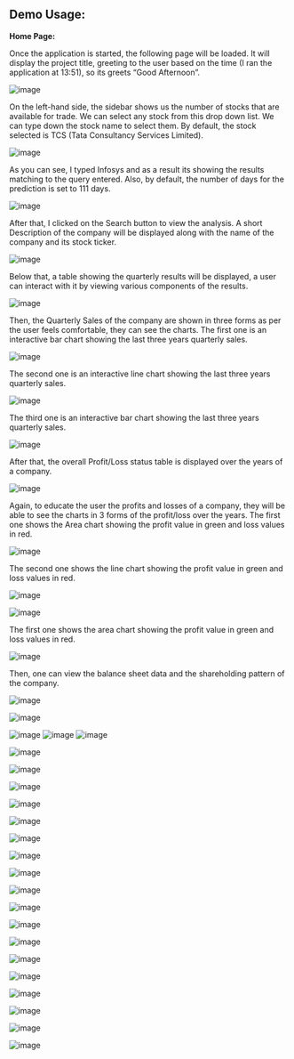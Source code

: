 ## Demo Usage:

**Home Page:**

Once the application is started, the following page will be loaded. It will display the project title, greeting to the user based on the time (I ran the application at 13:51), so its greets “Good Afternoon”.

![image](https://github.com/RahulRoy-rsp/ASMA-A-Stock-Market-Analyser/assets/91940155/0f5e16e0-eee9-4d34-93d9-dbb1cc7b886d)

On the left-hand side, the sidebar shows us the number of stocks that are available for trade. We can select any stock from this drop down list. We can type down the stock name to select them. By default, the stock selected is TCS (Tata Consultancy Services Limited).

![image](https://github.com/RahulRoy-rsp/ASMA-A-Stock-Market-Analyser/assets/91940155/33f299e9-601f-4735-930d-e15cdb9ddd30)

As you can see, I typed Infosys and as a result its showing the results matching to the query entered. Also, by default, the number of days for the prediction is set to 111 days.

![image](https://github.com/RahulRoy-rsp/ASMA-A-Stock-Market-Analyser/assets/91940155/9dc38b5b-1ad5-418a-9425-06392fd379c4)

After that, I clicked on the Search button to view the analysis.
A short Description of the company will be displayed along with the name of the company and its stock ticker.

![image](https://github.com/RahulRoy-rsp/ASMA-A-Stock-Market-Analyser/assets/91940155/9ea428d7-6e2e-4fde-8536-da4ce2bbc924)

Below that, a table showing the quarterly results will be displayed, a user can interact with it by viewing various components of the results.

![image](https://github.com/RahulRoy-rsp/ASMA-A-Stock-Market-Analyser/assets/91940155/20f2a7c3-5727-4984-b3d4-a8140ec5c38a)

Then, the Quarterly Sales of the company are shown in three forms as per the user feels comfortable, they can see the charts.
The first one is an interactive bar chart showing the last three years quarterly sales.

![image](https://github.com/RahulRoy-rsp/ASMA-A-Stock-Market-Analyser/assets/91940155/bae7eda2-3092-46fd-b05f-21bcf7e9d9db)

The second one is an interactive line chart showing the last three years quarterly sales.

![image](https://github.com/RahulRoy-rsp/ASMA-A-Stock-Market-Analyser/assets/91940155/89f1e51e-0bba-4592-a0e6-4a18ec8007a8)

The third one is an interactive bar chart showing the last three years quarterly sales.

![image](https://github.com/RahulRoy-rsp/ASMA-A-Stock-Market-Analyser/assets/91940155/daba5ef8-0d6f-49a7-ab52-c1f2143f3903)

After that, the overall Profit/Loss status table is displayed over the years of a company.

![image](https://github.com/RahulRoy-rsp/ASMA-A-Stock-Market-Analyser/assets/91940155/a0c30a62-3fa0-4fa9-95e4-c7534ed1aa9f)

Again, to educate the user the profits and losses of a company, they will be able to see the charts in 3 forms of the profit/loss over the years.
The first one shows the Area chart showing the profit value in green and loss values in red.

![image](https://github.com/RahulRoy-rsp/ASMA-A-Stock-Market-Analyser/assets/91940155/15ffff94-4548-4a5b-8179-7c6c88e1b028)

The second one shows the line chart showing the profit value in green and loss values in red.

![image](https://github.com/RahulRoy-rsp/ASMA-A-Stock-Market-Analyser/assets/91940155/af78a9b3-6a6e-44eb-b4cf-7376920c248b)


![image](https://github.com/RahulRoy-rsp/ASMA-A-Stock-Market-Analyser/assets/91940155/0fe51b3b-4317-433b-91d2-c495c8f32d2f)

The first one shows the area chart showing the profit value in green and loss values in red.

![image](https://github.com/RahulRoy-rsp/ASMA-A-Stock-Market-Analyser/assets/91940155/37eb86f4-d4b5-42d8-8284-468cd74e9b65)

Then, one can view the balance sheet data and the shareholding pattern of the company.

![image](https://github.com/RahulRoy-rsp/ASMA-A-Stock-Market-Analyser/assets/91940155/8ee965c6-ddc9-417f-9553-de18f180bd03)

![image](https://github.com/RahulRoy-rsp/ASMA-A-Stock-Market-Analyser/assets/91940155/98baf6b2-fa98-4d7b-b3da-e336bc86ba22)

![image](https://github.com/RahulRoy-rsp/ASMA-A-Stock-Market-Analyser/assets/91940155/5e5db865-cacb-4992-a399-f7e98efc0f68)
![image](https://github.com/RahulRoy-rsp/ASMA-A-Stock-Market-Analyser/assets/91940155/0a33619a-9205-445e-b20d-b50570a75085)
![image](https://github.com/RahulRoy-rsp/ASMA-A-Stock-Market-Analyser/assets/91940155/fb4b11dd-cb3a-49e6-8491-a6a9e0b43242)


![image](https://github.com/RahulRoy-rsp/ASMA-A-Stock-Market-Analyser/assets/91940155/d6fe2cb2-668a-4709-af0e-536d7da9914b)

![image](https://github.com/RahulRoy-rsp/ASMA-A-Stock-Market-Analyser/assets/91940155/b942f8a0-d0df-43a5-a011-e2be911d6420)

![image](https://github.com/RahulRoy-rsp/ASMA-A-Stock-Market-Analyser/assets/91940155/675d5519-c7a4-40f7-b1c2-5df4cfc5a7c6)

![image](https://github.com/RahulRoy-rsp/ASMA-A-Stock-Market-Analyser/assets/91940155/0dd78f0e-c4e8-4a4f-adb6-4078d53ea695)

![image](https://github.com/RahulRoy-rsp/ASMA-A-Stock-Market-Analyser/assets/91940155/99bf3bbe-1b66-4442-a722-fb526eb495d6)

![image](https://github.com/RahulRoy-rsp/ASMA-A-Stock-Market-Analyser/assets/91940155/e109d26f-d73d-4406-8d22-05d50657e691)

![image](https://github.com/RahulRoy-rsp/ASMA-A-Stock-Market-Analyser/assets/91940155/dfde1fcc-c4f1-4411-a86b-9c7ca6a02891)

![image](https://github.com/RahulRoy-rsp/ASMA-A-Stock-Market-Analyser/assets/91940155/0857c7f8-b6ef-4de0-869c-fe98369996fe)

![image](https://github.com/RahulRoy-rsp/ASMA-A-Stock-Market-Analyser/assets/91940155/22e1fe87-a660-420c-aff7-3e010c009580)

![image](https://github.com/RahulRoy-rsp/ASMA-A-Stock-Market-Analyser/assets/91940155/299305dc-3fc6-4bfa-b6ca-74b13e471df6)

![image](https://github.com/RahulRoy-rsp/ASMA-A-Stock-Market-Analyser/assets/91940155/22995327-bcc0-4a7a-be8d-6d440eb364ff)

![image](https://github.com/RahulRoy-rsp/ASMA-A-Stock-Market-Analyser/assets/91940155/2daadd2f-ee7f-4e5b-9b36-7c22156e4aea)

![image](https://github.com/RahulRoy-rsp/ASMA-A-Stock-Market-Analyser/assets/91940155/b4526ea6-00ca-4ddc-b268-04bffc6fc2ff)

![image](https://github.com/RahulRoy-rsp/ASMA-A-Stock-Market-Analyser/assets/91940155/ebcc150e-4345-47ab-bb8f-edbf2b2bd6f8)

![image](https://github.com/RahulRoy-rsp/ASMA-A-Stock-Market-Analyser/assets/91940155/70b777d1-8004-4594-b48f-f57ff0b48e32)

![image](https://github.com/RahulRoy-rsp/ASMA-A-Stock-Market-Analyser/assets/91940155/df5c0d34-29b8-4199-9bf5-abb1dfe13139)


![image](https://github.com/RahulRoy-rsp/ASMA-A-Stock-Market-Analyser/assets/91940155/6ce75dc4-2bad-40de-a6f6-001e01178058)

![image](https://github.com/RahulRoy-rsp/ASMA-A-Stock-Market-Analyser/assets/91940155/ea788491-a1c0-431d-ad1c-45132977c473)
